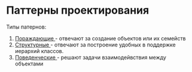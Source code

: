 <h1>Паттерны проектирования</h1>
Типы патернов:

1. <a href='#'> Пораждающие </a> - отвечают за создание объектов или их семейств
2. <a href='#'> Структурные </a> - отвечают за построение удобных в поддержке иерархий классов.
3. <a href='#'> Поведенческие </a> - решают задачи взаимодейвствия между объектами